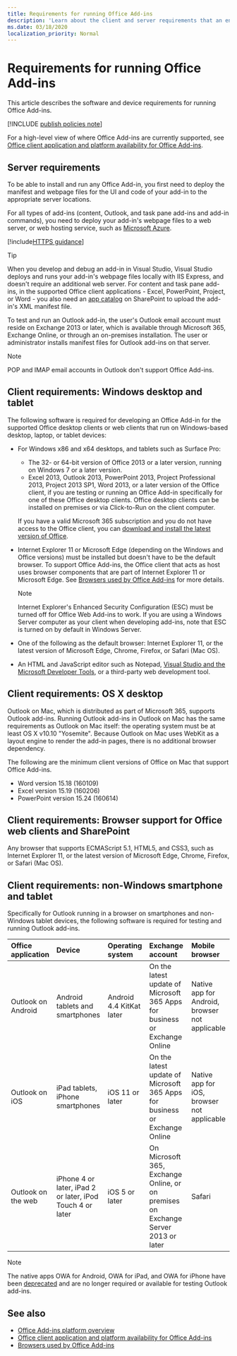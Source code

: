 ```yaml
---
title: Requirements for running Office Add-ins
description: 'Learn about the client and server requirements that an end user needs to run Office Add-ins.'
ms.date: 03/18/2020
localization_priority: Normal
---
```


# Requirements for running Office Add-ins

This article describes the software and device requirements for running Office Add-ins.

[!INCLUDE [publish policies note](../includes/note-publish-policies.md)]

For a high-level view of where Office Add-ins are currently supported, see [Office client application and platform availability for Office Add-ins](../overview/office-add-in-availability.md).

## Server requirements

To be able to install and run any Office Add-in, you first need to deploy the manifest and webpage files for the UI and code of your add-in to the appropriate server locations.

For all types of add-ins (content, Outlook, and task pane add-ins and add-in commands), you need to deploy your add-in's webpage files to a web server, or web hosting service, such as [Microsoft Azure](../publish/host-an-office-add-in-on-microsoft-azure.md).

[!include[HTTPS guidance](../includes/https-guidance.md)]

> [!TIP]
> When you develop and debug an add-in in Visual Studio, Visual Studio deploys and runs your add-in's webpage files locally with IIS Express, and doesn't require an additional web server.
For content and task pane add-ins, in the supported Office client applications - Excel, PowerPoint, Project, or Word - you also need an [app catalog](../publish/publish-task-pane-and-content-add-ins-to-an-add-in-catalog.md) on SharePoint to upload the add-in's XML manifest file.

To test and run an Outlook add-in, the user's Outlook email account must reside on Exchange 2013 or later, which is available through Microsoft 365, Exchange Online, or through an on-premises installation. The user or administrator installs manifest files for Outlook add-ins on that server.

> [!NOTE]
> POP and IMAP email accounts in Outlook don't support Office Add-ins.

## Client requirements: Windows desktop and tablet

The following software is required for developing an Office Add-in for the supported Office desktop clients or web clients that run on Windows-based desktop, laptop, or tablet devices:


- For Windows x86 and x64 desktops, and tablets such as Surface Pro:
    - The 32- or 64-bit version of Office 2013 or a later version, running on Windows 7 or a later version.
    - Excel 2013, Outlook 2013, PowerPoint 2013, Project Professional 2013, Project 2013 SP1, Word 2013, or a later version of the Office client, if you are testing or running an Office Add-in specifically for one of these Office desktop clients. Office desktop clients can be installed on premises or via Click-to-Run on the client computer.

  If you have a valid Microsoft 365 subscription and you do not have access to the Office client, you can [download and install the latest version of Office](https://support.office.com/article/download-and-install-or-reinstall-office-365-or-office-2019-on-a-pc-or-mac-4414eaaf-0478-48be-9c42-23adc4716658).

- Internet Explorer 11 or Microsoft Edge (depending on the Windows and Office versions) must be installed but doesn't have to be the default browser. To support Office Add-ins, the Office client that acts as host uses browser components that are part of Internet Explorer 11 or Microsoft Edge. See [Browsers used by Office Add-ins](browsers-used-by-office-web-add-ins.md) for more details.

  > [!NOTE]
  > Internet Explorer's Enhanced Security Configuration (ESC) must be turned off for Office Web Add-ins to work. If you are using a Windows Server computer as your client when developing add-ins, note that ESC is turned on by default in Windows Server.

- One of the following as the default browser: Internet Explorer 11, or the latest version of Microsoft Edge, Chrome, Firefox, or Safari (Mac OS).
- An HTML and JavaScript editor such as Notepad, [Visual Studio and the Microsoft Developer Tools](https://www.visualstudio.com/features/office-tools-vs), or a third-party web development tool.

## Client requirements: OS X desktop

Outlook on Mac, which is distributed as part of Microsoft 365, supports Outlook add-ins. Running Outlook add-ins in Outlook on Mac has the same requirements as Outlook on Mac itself: the operating system must be at least OS X v10.10 "Yosemite". Because Outlook on Mac uses WebKit as a layout engine to render the add-in pages, there is no additional browser dependency.

The following are the minimum client versions of Office on Mac that support Office Add-ins.

- Word version 15.18 (160109)
- Excel version 15.19 (160206)
- PowerPoint version 15.24 (160614)

## Client requirements: Browser support for Office web clients and SharePoint

Any browser that supports ECMAScript 5.1, HTML5, and CSS3, such as Internet Explorer 11, or the latest version of Microsoft Edge, Chrome, Firefox, or Safari (Mac OS).


## Client requirements: non-Windows smartphone and tablet

Specifically for Outlook running in a browser on smartphones and non-Windows tablet devices, the following software is required for testing and running Outlook add-ins.


| Office application | Device | Operating system | Exchange account | Mobile browser |
|:-----|:-----|:-----|:-----|:-----|
|Outlook on Android|Android tablets and smartphones|Android 4.4 KitKat later|On the latest update of Microsoft 365 Apps for business or Exchange Online|Native app for Android, browser not applicable|
|Outlook on iOS|iPad tablets, iPhone smartphones|iOS 11 or later|On the latest update of Microsoft 365 Apps for business or Exchange Online|Native app for iOS, browser not applicable|
|Outlook on the web|iPhone 4 or later, iPad 2 or later, iPod Touch 4 or later|iOS 5 or later|On Microsoft 365, Exchange Online, or on premises on Exchange Server 2013 or later|Safari|

> [!NOTE]
> The native apps OWA for Android, OWA for iPad, and OWA for iPhone have been [deprecated](https://support.office.com/article/Microsoft-OWA-mobile-apps-are-being-retired-076ec122-4576-4900-bc26-937f84d25a4b) and are no longer required or available for testing Outlook add-ins.


## See also

- [Office Add-ins platform overview](../overview/office-add-ins.md)
- [Office client application and platform availability for Office Add-ins](../overview/office-add-in-availability.md)
- [Browsers used by Office Add-ins](browsers-used-by-office-web-add-ins.md)
